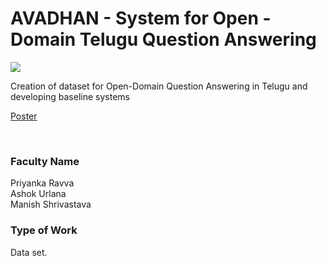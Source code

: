# AVADHAN - System for Open - Domain Telugu Question Answering

![](https://i.imgur.com/2ZyCQeJ.png)

Creation of dataset for Open-Domain Question Answering in Telugu and developing baseline systems

[Poster](13.%20AVADHAN%20-%20System%20for%20Open%20-%20Domain%20Telugu%20Question%20Answering.pdf)

<br>


### Faculty Name

Priyanka Ravva<br>
Ashok Urlana<br>
Manish Shrivastava


### Type of Work

Data set.
